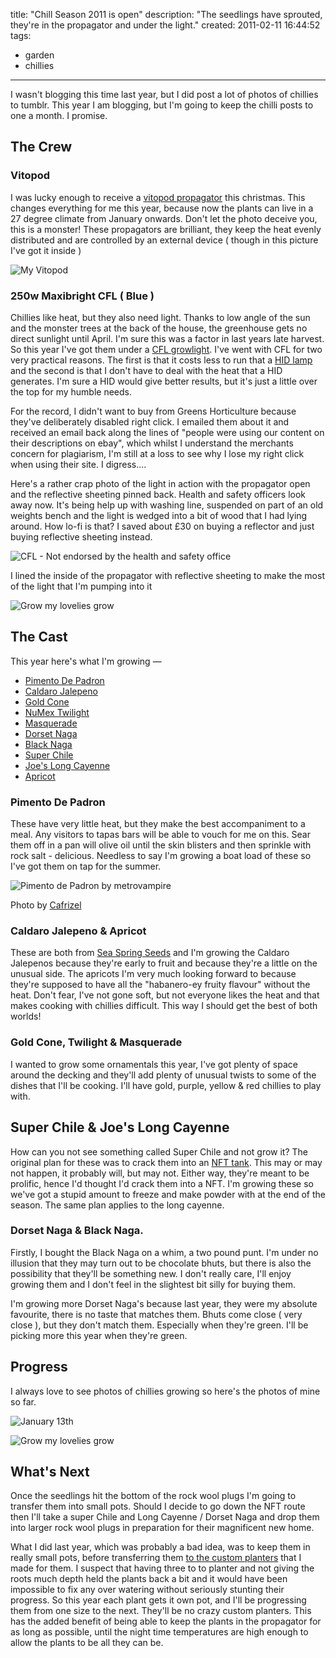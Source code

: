 title: "Chill Season 2011 is open"
description: "The seedlings have sprouted, they're in the propagator and under the light."
created: 2011-02-11 16:44:52
tags:
  - garden
  - chillies
---

I wasn't blogging this time last year, but I did post a lot of photos of chillies to tumblr. This year I am blogging, but I'm going to keep the chilli posts to one a month. I promise.

## The Crew

### Vitopod

I was lucky enough to receive a [vitopod propagator][1a1] this christmas. This changes everything for me this year, because now the plants can live in a 27 degree climate from January onwards.  Don't let the photo deceive you, this is a monster!  These propagators are brilliant, they keep the heat evenly distributed and are controlled by an external device ( though in this picture I've got it inside ) 

![My Vitopod](/media/2011/02/11/blogimage/My_Vitopod.850x600.jpg)

### 250w Maxibright CFL ( Blue ) 

Chillies like heat, but they also need light. Thanks to low angle of the sun and the monster trees at the back of the house, the greenhouse gets no direct sunlight until April. I'm sure this was a factor in last years late harvest.  So this year I've got them under a [CFL growlight][1cfl]. I've went with CFL for two very practical reasons. The first is that it costs less to run that a [HID lamp][1hid] and the second is that I don't have to deal with the heat that a HID generates.  I'm sure a HID would give better results, but it's just a little over the top for my humble needs.

For the record, I didn't want to buy from Greens Horticulture because they've deliberately disabled right click. I emailed them about it and received an email back along the lines of "people were using our content on their descriptions on ebay", which whilst I understand the merchants concern for plagiarism, I'm still at a loss to see why I lose my right click when using their site.  I digress....

Here's a rather crap photo of the light in action with the propagator open and the reflective sheeting pinned back. Health and safety officers look away now. It's being help up with washing line, suspended on part of an old weights bench and the light is wedged into a bit of wood that I had lying around. How lo-fi is that?  I saved about £30 on buying a reflector and just buying reflective sheeting instead.

![CFL - Not endorsed by the health and safety office](/media/2011/02/11/blogimage/CFL___Not_endorsed_by_the_health_and_safety_office.850x600.jpg)

I lined the inside of the propagator with reflective sheeting to make the most of the light that I'm pumping into it

![Grow my lovelies grow](/media/2011/02/11/blogimage/Grow_my_lovelies_grow.850x600.jpg)



## The Cast

This year here's what I'm growing &mdash; 

* [Pimento De Padron][1]
* [Caldaro Jalepeno][2]
* [Gold Cone][3]
* [NuMex Twilight][4]
* [Masquerade][5]
* [Dorset Naga][6]
* [Black Naga][7]
* [Super Chile][8]
* [Joe's Long Cayenne][9]
* [Apricot][10]

### Pimento De Padron

These have very little heat, but they make the best accompaniment to a meal. Any visitors to tapas bars will be able to vouch for me on this. Sear them off in a pan will olive oil until the skin blisters and then sprinkle with rock salt -  delicious. Needless to say I'm growing a boat load of these so I've got them on tap for the summer.

![Pimento de Padron by metrovampire](/media/2011/02/11/blogimage/Pimento_de_Padron_by_metrovampire.850x600.jpg)

Photo by [Cafrizel][11]

### Caldaro Jalepeno & Apricot

These are both from [Sea Spring Seeds][12] and I'm growing the Caldaro Jalepenos because they're early to fruit and because they're a little on the unusual side.  The apricots I'm very much looking forward to because they're supposed to have all the "habanero-ey fruity flavour" without the heat. Don't fear, I've not gone soft, but not everyone likes the heat and that makes cooking with chillies difficult. This way I should get the best of both worlds! 

### Gold Cone, Twilight & Masquerade

I wanted to grow some ornamentals this year, I've got plenty of space around the decking and they'll add plenty of unusual twists to some of the dishes that I'll be cooking. I'll have gold, purple, yellow & red chillies to play with.

## Super Chile & Joe's Long Cayenne

How can you not see something called Super Chile and not grow it?  The original plan for these was to crack them into an [NFT tank][13]. This may or may not happen, it probably will, but may not.  Either way, they're meant to be prolific, hence I'd thought I'd crack them into a NFT.  I'm growing these so we've got a stupid amount to freeze and make powder with at the end of the season. The same plan applies to the long cayenne.

### Dorset Naga & Black Naga.

Firstly, I bought the Black Naga on a whim, a two pound punt. I'm under no illusion that they may turn out to be chocolate bhuts, but there is also the possibility that they'll be something new. I don't really care, I'll enjoy growing them and I don't feel in the slightest bit silly for buying them.

I'm growing more Dorset Naga's because last year, they were my absolute favourite, there is no taste that matches them. Bhuts come close ( very close ), but they don't match them. Especially when they're green. I'll be picking more this year when they're green.

## Progress

I always love to see photos of chillies growing so here's the photos of mine so far. 

![January 13th](/media/2011/02/11/blogimage/January_13th.850x600.jpg)

![Grow my lovelies grow](/media/2011/02/11/blogimage/Grow_my_lovelies_grow.850x600.jpg)

## What's Next

Once the seedlings hit the bottom of the rock wool plugs I'm going to transfer them into small pots.  Should I decide to go down the NFT route then I'll take a super Chile and Long Cayenne / Dorset Naga and drop them into larger rock wool plugs in preparation for their magnificent new home.

What I did last year, which was probably a bad idea, was to keep them in really small pots, before transferring them [to the custom planters][next1] that I made for them. I suspect that having three to to planter and not giving the roots much depth held the plants back a bit and it would have been impossible to fix any over watering without seriously stunting their progress.  So this year each plant gets it own pot, and I'll be progressing them from one size to the next. They'll be no crazy custom planters.  This has the added benefit of being able to keep the plants in the propagator for as long as possible, until the night time temperatures are high enough to allow the plants to be all they can be.


[next1]: /blog/custom-planters

[1a1]: http://www.greenhousesensation.co.uk/product-range/pod-range/vitopod-propagator.html
[1hid]: http://en.wikipedia.org/wiki/Gas-discharge_lamp
[1cfl]: http://www.greenshorticulture.co.uk/CFL-Lights-95/CFL-Lamps-125/Maxibright-CFL-Lamps-1272.asp

[1]: http://www.southdevonchillifarm.co.uk/shop/index.php?product_id=22&target=products
[2]: http://www.seaspringseeds.co.uk/index.php?page=shop.product_details&flypage=flypage.tpl&product_id=19&category_id=3&vmcchk=1&option=com_virtuemart&Itemid=53
[3]: http://www.chileseeds.co.uk/images/hot_ch66.jpg
[4]: http://www.google.co.uk/images?q=NuMex+Twilight
[5]: http://www.nickys-nursery.co.uk/garden-shop/seeds/chilli-seeds-a-to-z/m/
[6]: http://www.dorsetnaga.com/
[7]: http://www.chillipepperpete.com/products/Seeds/10_Black_Naga_Seeds_-_NEVER_BEEN_SEEN_BEFORE.html
[8]: http://www.seaspringseeds.co.uk/index.php?page=shop.product_details&flypage=flypage.tpl&product_id=41&category_id=26&vmcchk=1&option=com_virtuemart&Itemid=53
[9]: http://www.nickys-nursery.co.uk/garden-shop/peppers-chilli-joes-long-cayenne-15-chilli-seeds
[10]: http://www.seaspringseeds.co.uk/index.php?page=shop.product_details&flypage=flypage.tpl&product_id=91&category_id=25&option=com_virtuemart&Itemid=53
[11]: http://www.flickr.com/photos/metrovampire/2389358679/
[12]: http://www.seaspringseeds.co.uk/
[13]: http://www.greenhousesensation.co.uk/product-range/holiday-proof-planters-1/hydrogrow-nft-hydroponic-kits.html






